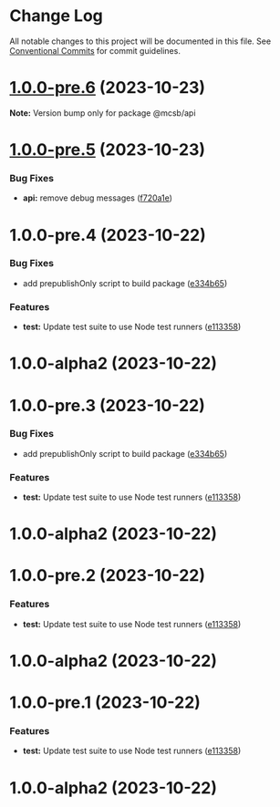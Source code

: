 # Change Log

All notable changes to this project will be documented in this file.
See [Conventional Commits](https://conventionalcommits.org) for commit guidelines.

# [1.0.0-pre.6](https://github.com/robere2/starboard/compare/@mcsb/api@1.0.0-pre.5...@mcsb/api@1.0.0-pre.6) (2023-10-23)

**Note:** Version bump only for package @mcsb/api

# [1.0.0-pre.5](https://github.com/robere2/starboard/compare/@mcsb/api@1.0.0-pre.4...@mcsb/api@1.0.0-pre.5) (2023-10-23)

### Bug Fixes

- **api:** remove debug messages ([f720a1e](https://github.com/robere2/starboard/commit/f720a1e60aad9448fd1860aaccea9139f1d96a87))

# 1.0.0-pre.4 (2023-10-22)

### Bug Fixes

- add prepublishOnly script to build package ([e334b65](https://github.com/robere2/starboard/commit/e334b65f9ceba3ba916f9885ea1908a55fc7fa4d))

### Features

- **test:** Update test suite to use Node test runners ([e113358](https://github.com/robere2/starboard/commit/e1133581e244d4c1fc4ad562496be4af5e924f98))

# 1.0.0-alpha2 (2023-10-22)

# 1.0.0-pre.3 (2023-10-22)

### Bug Fixes

- add prepublishOnly script to build package ([e334b65](https://github.com/robere2/starboard/commit/e334b65f9ceba3ba916f9885ea1908a55fc7fa4d))

### Features

- **test:** Update test suite to use Node test runners ([e113358](https://github.com/robere2/starboard/commit/e1133581e244d4c1fc4ad562496be4af5e924f98))

# 1.0.0-alpha2 (2023-10-22)

# 1.0.0-pre.2 (2023-10-22)

### Features

- **test:** Update test suite to use Node test runners ([e113358](https://github.com/robere2/starboard/commit/e1133581e244d4c1fc4ad562496be4af5e924f98))

# 1.0.0-alpha2 (2023-10-22)

# 1.0.0-pre.1 (2023-10-22)

### Features

- **test:** Update test suite to use Node test runners ([e113358](https://github.com/robere2/starboard/commit/e1133581e244d4c1fc4ad562496be4af5e924f98))

# 1.0.0-alpha2 (2023-10-22)

